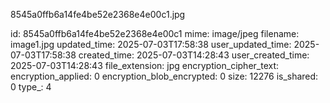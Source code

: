 8545a0ffb6a14fe4be52e2368e4e00c1.jpg

id: 8545a0ffb6a14fe4be52e2368e4e00c1
mime: image/jpeg
filename: image1.jpg
updated_time: 2025-07-03T17:58:38
user_updated_time: 2025-07-03T17:58:38
created_time: 2025-07-03T14:28:43
user_created_time: 2025-07-03T14:28:43
file_extension: jpg
encryption_cipher_text: 
encryption_applied: 0
encryption_blob_encrypted: 0
size: 12276
is_shared: 0
type_: 4